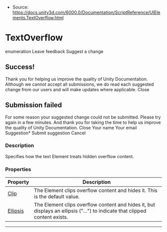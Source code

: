 * Source: https://docs.unity3d.com/6000.0/Documentation/ScriptReference/UIElements.TextOverflow.html

# TextOverflow
enumeration
Leave feedback
Suggest a change
## Success!
Thank you for helping us improve the quality of Unity Documentation. Although we cannot accept all submissions, we do read each suggested change from our users and will make updates where applicable.
Close
## Submission failed
For some reason your suggested change could not be submitted. Please <a>try again</a> in a few minutes. And thank you for taking the time to help us improve the quality of Unity Documentation.
Close
Your name Your email Suggestion* Submit suggestion
Cancel
### Description
Specifies how the text Element treats hidden overflow content. 
### Properties
Property | Description  
---|---  
[Clip](https://docs.unity3d.com/6000.0/Documentation/ScriptReference/UIElements.TextOverflow.Clip.html) |  The Element clips overflow content and hides it. This is the default value.   
[Ellipsis](https://docs.unity3d.com/6000.0/Documentation/ScriptReference/UIElements.TextOverflow.Ellipsis.html) |  The Element clips overflow content and hides it, but displays an ellipsis ("...") to indicate that clipped content exists.   
* * *
